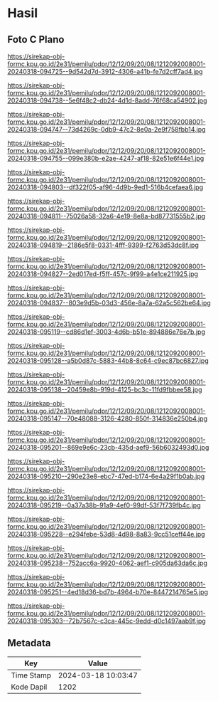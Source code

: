 # Hasil

## Foto C Plano

https://sirekap-obj-formc.kpu.go.id/2e31/pemilu/pdpr/12/12/09/20/08/1212092008001-20240318-094725--9d542d7d-3912-4306-a41b-fe7d2cff7ad4.jpg

https://sirekap-obj-formc.kpu.go.id/2e31/pemilu/pdpr/12/12/09/20/08/1212092008001-20240318-094738--5e6f48c2-db24-4d1d-8add-76f68ca54902.jpg

https://sirekap-obj-formc.kpu.go.id/2e31/pemilu/pdpr/12/12/09/20/08/1212092008001-20240318-094747--73d4269c-0db9-47c2-8e0a-2e9f758fbb14.jpg

https://sirekap-obj-formc.kpu.go.id/2e31/pemilu/pdpr/12/12/09/20/08/1212092008001-20240318-094755--099e380b-e2ae-4247-af18-82e51e6f44e1.jpg

https://sirekap-obj-formc.kpu.go.id/2e31/pemilu/pdpr/12/12/09/20/08/1212092008001-20240318-094803--df322f05-af96-4d9b-9ed1-516b4cefaea6.jpg

https://sirekap-obj-formc.kpu.go.id/2e31/pemilu/pdpr/12/12/09/20/08/1212092008001-20240318-094811--75026a58-32a6-4e19-8e8a-bd87731555b2.jpg

https://sirekap-obj-formc.kpu.go.id/2e31/pemilu/pdpr/12/12/09/20/08/1212092008001-20240318-094819--2186e5f8-0331-4fff-9399-f2763d53dc8f.jpg

https://sirekap-obj-formc.kpu.go.id/2e31/pemilu/pdpr/12/12/09/20/08/1212092008001-20240318-094827--2ed017ed-f5ff-457c-9f99-a4e1ce211925.jpg

https://sirekap-obj-formc.kpu.go.id/2e31/pemilu/pdpr/12/12/09/20/08/1212092008001-20240318-094837--803e9d5b-03d3-456e-8a7a-62a5c562be64.jpg

https://sirekap-obj-formc.kpu.go.id/2e31/pemilu/pdpr/12/12/09/20/08/1212092008001-20240318-095119--cd86d1ef-3003-4d6b-b51e-894886e76e7b.jpg

https://sirekap-obj-formc.kpu.go.id/2e31/pemilu/pdpr/12/12/09/20/08/1212092008001-20240318-095128--a5b0d87c-5883-44b8-8c64-c9ec87bc6827.jpg

https://sirekap-obj-formc.kpu.go.id/2e31/pemilu/pdpr/12/12/09/20/08/1212092008001-20240318-095138--20459e8b-919d-4125-bc3c-11fd9fbbee58.jpg

https://sirekap-obj-formc.kpu.go.id/2e31/pemilu/pdpr/12/12/09/20/08/1212092008001-20240318-095147--70e48088-3126-4280-850f-314836e250b4.jpg

https://sirekap-obj-formc.kpu.go.id/2e31/pemilu/pdpr/12/12/09/20/08/1212092008001-20240318-095201--869e9e6c-23cb-435d-aef9-56b6032493d0.jpg

https://sirekap-obj-formc.kpu.go.id/2e31/pemilu/pdpr/12/12/09/20/08/1212092008001-20240318-095210--290e23e8-ebc7-47ed-b174-6e4a29f1b0ab.jpg

https://sirekap-obj-formc.kpu.go.id/2e31/pemilu/pdpr/12/12/09/20/08/1212092008001-20240318-095219--0a37a38b-91a9-4ef0-99df-53f7f739fb4c.jpg

https://sirekap-obj-formc.kpu.go.id/2e31/pemilu/pdpr/12/12/09/20/08/1212092008001-20240318-095228--e294febe-53d8-4d98-8a83-9cc51ceff44e.jpg

https://sirekap-obj-formc.kpu.go.id/2e31/pemilu/pdpr/12/12/09/20/08/1212092008001-20240318-095238--752acc6a-9920-4062-aef1-c905da63da6c.jpg

https://sirekap-obj-formc.kpu.go.id/2e31/pemilu/pdpr/12/12/09/20/08/1212092008001-20240318-095251--4ed18d36-bd7b-4964-b70e-8447214765e5.jpg

https://sirekap-obj-formc.kpu.go.id/2e31/pemilu/pdpr/12/12/09/20/08/1212092008001-20240318-095303--72b7567c-c3ca-445c-9edd-d0c1497aab9f.jpg


## Metadata

| Key        | Value               |
| ---------- | ------------------- |
| Time Stamp | 2024-03-18 10:03:47 |
| Kode Dapil | 1202                |



